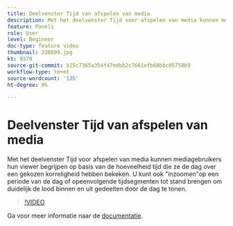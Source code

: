 ```yaml
---
title: Deelvenster Tijd van afspelen van media
description: Met het deelvenster Tijd voor afspelen van media kunnen mediagebruikers hun viewer begrijpen op basis van de hoeveelheid tijd die ze de dag over een gekozen korreligheid hebben bekeken. U kunt ook "inzoomen"op een periode van de dag of opeenvolgende tijdsegmenten tot stand brengen om duidelijk de lood binnen en uit gedeelten door de dag te tonen.
feature: Panels
role: User
level: Beginner
doc-type: feature video
thumbnail: 338699.jpg
kt: 9379
source-git-commit: b15c7365a354f47edbb2c7661efb68bbc05758b9
workflow-type: tm+mt
source-wordcount: '135'
ht-degree: 0%

---
```



# Deelvenster Tijd van afspelen van media

Met het deelvenster Tijd voor afspelen van media kunnen mediagebruikers hun viewer begrijpen op basis van de hoeveelheid tijd die ze de dag over een gekozen korreligheid hebben bekeken. U kunt ook &quot;inzoomen&quot;op een periode van de dag of opeenvolgende tijdsegmenten tot stand brengen om duidelijk de lood binnen en uit gedeelten door de dag te tonen.

>[!VIDEO](https://video.tv.adobe.com/v/338699/?quality=12&learn=on)

Ga voor meer informatie naar de [documentatie](https://experienceleague.adobe.com/docs/media-analytics/using/media-reports/media-workspace-panels/media-playback-time-spent.html).
